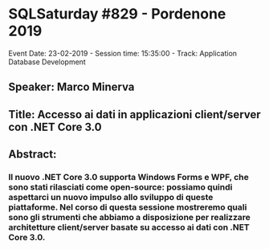 # SQLSaturday #829 - Pordenone 2019
Event Date: 23-02-2019 - Session time: 15:35:00 - Track: Application  Database Development
## Speaker: Marco Minerva
## Title: Accesso ai dati in applicazioni client/server con .NET Core 3.0
## Abstract:
### Il nuovo .NET Core 3.0 supporta Windows Forms e WPF, che sono stati rilasciati come open-source: possiamo quindi aspettarci un nuovo impulso allo sviluppo di queste piattaforme. Nel corso di questa sessione mostreremo quali sono gli strumenti che abbiamo a disposizione per realizzare architetture client/server basate su accesso ai dati con .NET Core 3.0.
